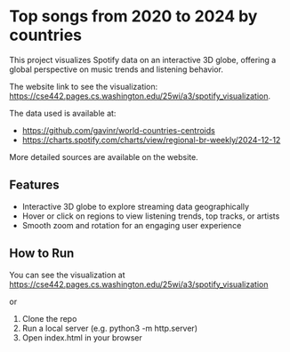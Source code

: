 # Top songs from 2020 to 2024  by countries

This project visualizes Spotify data on an interactive 3D globe, offering a global perspective on music trends and listening behavior.

The website link to see the visualization: 
https://cse442.pages.cs.washington.edu/25wi/a3/spotify_visualization.

The data used is available at:
- https://github.com/gavinr/world-countries-centroids
- https://charts.spotify.com/charts/view/regional-br-weekly/2024-12-12

More detailed sources are available on the website.


## Features

- Interactive 3D globe to explore streaming data geographically
- Hover or click on regions to view listening trends, top tracks, or artists
- Smooth zoom and rotation for an engaging user experience


## How to Run

You can see the visualization at https://cse442.pages.cs.washington.edu/25wi/a3/spotify_visualization

or 

1. Clone the repo
2. Run a local server (e.g. python3 -m http.server)
3. Open index.html in your browser

